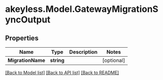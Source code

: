 # akeyless.Model.GatewayMigrationSyncOutput
## Properties

Name | Type | Description | Notes
------------ | ------------- | ------------- | -------------
**MigrationName** | **string** |  | [optional] 

[[Back to Model list]](../README.md#documentation-for-models) [[Back to API list]](../README.md#documentation-for-api-endpoints) [[Back to README]](../README.md)


